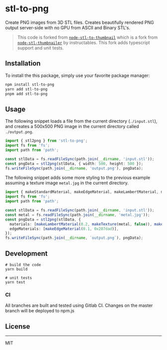 # stl-to-png

Create PNG images from 3D STL files.
Creates beautifully rendered PNG output server-side with no GPU from ASCII and Binary STL's.

> This code is forked from [`node-stl-to-thumbnail`](https://www.npmjs.com/package/node-stl-to-thumbnail) which is a fork from [`node-stl-thumbnailer`](https://www.npmjs.com/package/node-stl-thumbnailer) by instructables. This fork adds typescript support and unit tests.

## Installation

To install the this package, simply use your favorite package manager:

```sh
npm install stl-to-png
yarn add stl-to-png
pnpm add stl-to-png
```

## Usage

The following snippet loads a file from the current directory (`./input.stl`), and creates a 500x500 PNG image in the current directory called `./output.png`.

```typescript
import { stl2png } from 'stl-to-png';
import fs from 'fs';
import path from 'path';

const stlData = fs.readFileSync(path.join(__dirname, 'input.stl'));
const pngData = stl2png(stlData, { width: 500, height: 500 });
fs.writeFileSync(path.join(__dirname, 'output.png'), pngData);
```

The following snippet adds some more styling to the previous example assuming a texture image `metal.jpg` in the current directory.

```typescript
import { makeStandardMaterial, makeEdgeMaterial, makeLambertMaterial, makeTexture, stl2png } from 'stl-to-png';
import fs from 'fs';
import path from 'path';

const stlData = fs.readFileSync(path.join(__dirname, 'input.stl'));
const metal = fs.readFileSync(path.join(__dirname, 'metal.jpg'));
const pngData = stl2png(stlData, {
  materials: [makeLambertMaterial(0.2, makeTexture(metal, false)), makeStandardMaterial(0.7, 0x3097d1)],
  edgeMaterials: [makeEdgeMaterial(0.1, 0x287dad)],
});
fs.writeFileSync(path.join(__dirname, `output.png`), pngData);
```

## Development

```shell
# build the code
yarn build

# unit tests
yarn test
```

### CI

All branches are built and tested using Gitlab CI.
Changes on the master branch will be deployed to npm.js

## License

---

MIT
